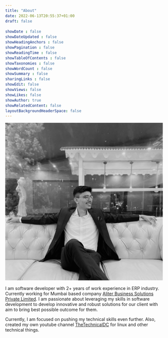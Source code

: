 ```yaml
---
title: "About"
date: 2022-06-13T20:55:37+01:00
draft: false

showDate : false
showDateUpdated : false
showHeadingAnchors : false
showPagination : false
showReadingTime : false
showTableOfContents : false
showTaxonomies : false 
showWordCount : false
showSummary : false
sharingLinks : false
showEdit: false
showViews: false
showLikes: false
showAuthor: true
showRelatedContent: false
layoutBackgroundHeaderSpace: false
---
```


![profile.jpg](profile.jpg)

I am software developer with 2+ years of work experience in ERP industry.
Currently working for Mumbai based company [Aliter Business Solutions Private
Limited](https://www.alitersolutions.com/). I am passionate about leveraging my
skills in software development to develop innovative and robust solutions for
our client with aim to bring best possible outcome for them. 

Currently, I am focused on pushing my technical skills even further. Also,
created my own youtube channel [TheTechnicalDC](https://www.youtube.com/@TheTechnicalDC)
for linux and other technical things.


<!-- {{< mdimporter url="https://raw.githubusercontent.com/TechnicalDC/TechnicalDC/main/README.md" >}} -->
